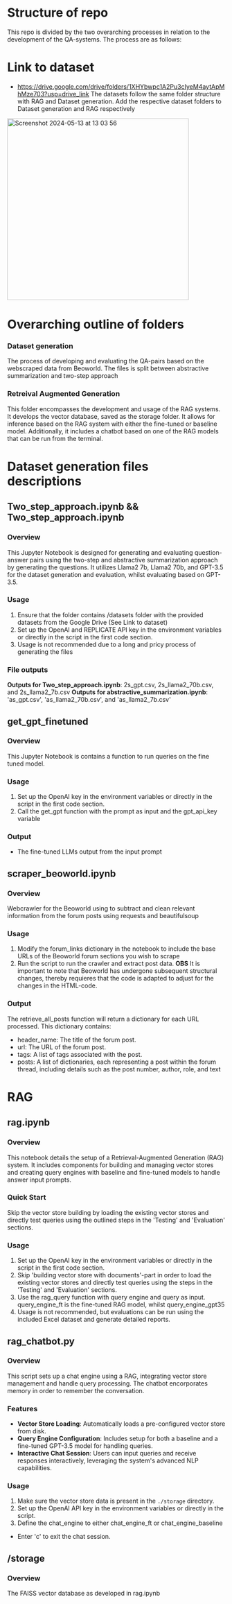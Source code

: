 # **Structure of repo**
This repo is divided by the two overarching processes in relation to the development of the QA-systems.
The process are as follows:

# Link to dataset
- https://drive.google.com/drive/folders/1XHYbwpc1A2Pu3cIyeM4aytApMhMze703?usp=drive_link
The datasets follow the same folder structure with RAG and Dataset generation. Add the respective dataset folders to Dataset generation and RAG respectively
<img width="419" alt="Screenshot 2024-05-13 at 13 03 56" src="https://github.com/Olafcito/bo_project_code/assets/122600472/33777653-3e4e-49db-9ebb-508ee0e565b8">

# Overarching outline of folders
### **Dataset generation**
The process of developing and evaluating the QA-pairs based on the webscraped data from Beoworld. The files is split between abstractive summarization and two-step approach
### **Retreival Augmented Generation**
This folder encompasses the development and usage of the RAG systems. It develops the vector database, saved as the storage folder. 
It allows for inference based on the RAG system with either the fine-tuned or baseline model. Additionally, it includes a chatbot based on one of the RAG models that can be run from the terminal.


# Dataset generation files descriptions
## Two_step_approach.ipynb && Two_step_approach.ipynb
### Overview
This Jupyter Notebook is designed for generating and evaluating question-answer pairs using the two-step and abstractive summarization approach by generating the questions. It utilizes  Llama2 7b, Llama2 70b, and GPT-3.5 for the dataset generation and evaluation, whilst evaluating based on GPT-3.5. 

### Usage
1. Ensure that the folder contains /datasets folder with the provided datasets from the Google Drive (See Link to dataset)
2. Set up the OpenAI and REPLICATE API key in the environment variables or directly in the script in the first code section.
3. Usage is not recommended due to a long and pricy process of generating the files  

### File outputs
**Outputs for Two_step_approach.ipynb**: 2s_gpt.csv, 2s_llama2_70b.csv, and 2s_llama2_7b.csv
**Outputs for abstractive_summarization.ipynb**: 'as_gpt.csv', 'as_llama2_70b.csv', and 'as_llama2_7b.csv'



## get_gpt_finetuned
### Overview
This Jupyter Notebook is contains a function to run queries on the fine tuned model. 

### Usage
1. Set up the OpenAI key in the environment variables or directly in the script in the first code section.
2. Call the get_gpt function with the prompt as input and the gpt_api_key variable

### Output
- The fine-tuned LLMs output from the input prompt


## scraper_beoworld.ipynb
### Overview
Webcrawler for the Beoworld using to subtract and clean relevant information from the forum posts using requests and beautifulsoup

### Usage
1. Modify the forum_links dictionary in the notebook to include the base URLs of the Beoworld forum sections you wish to scrape
2. Run the script to run the crawler and extract post data.
**OBS** It is important to note that Beoworld has undergone subsequent structural changes, thereby requieres that the code is adapted to adjust for the changes in the HTML-code.

### Output
The retrieve_all_posts function will return a dictionary for each URL processed. This dictionary contains:
  - header_name: The title of the forum post.
  - url: The URL of the forum post.
  - tags: A list of tags associated with the post.
  - posts: A list of dictionaries, each representing a post within the forum thread, including details such as the post number, author, role, and text

# RAG
## rag.ipynb
### Overview
This notebook details the setup of a Retrieval-Augmented Generation (RAG) system. It includes components for building and managing vector stores and creating query engines with baseline and fine-tuned models to handle answer input prompts. 

### Quick Start
Skip the vector store building by loading the existing vector stores and directly test queries using the outlined steps in the 'Testing' and 'Evaluation' sections.

### Usage
1. Set up the OpenAI key in the environment variables or directly in the script in the first code section.
2. Skip  'building vector store with documents'-part in order to load the existing vector stores and directly test queries using the  steps in the 'Testing' and 'Evaluation' sections.
3. Use the rag_query function with query engine and query as input. query_engine_ft is the fine-tuned RAG model, whilst query_engine_gpt35 
4. Usage is not recommended, but evaluations can be run using the included Excel dataset and generate detailed reports. 


## rag_chatbot.py

### Overview
This script sets up a chat engine using a RAG, integrating vector store management and handle query processing. The chatbot encorporates memory in order to remember the conversation.

### Features
- **Vector Store Loading**: Automatically loads a pre-configured vector store from disk.
- **Query Engine Configuration**: Includes setup for both a baseline and a fine-tuned GPT-3.5 model for handling queries.
- **Interactive Chat Session**: Users can input queries and receive responses interactively, leveraging the system's advanced NLP capabilities.

### Usage
1. Make sure the vector store data is present in the `./storage` directory.
2. Set up the OpenAI API key in the environment variables or directly in the script.
3. Define the chat_engine to either chat_engine_ft or chat_engine_baseline
- Enter 'c' to exit the chat session.

## /storage

### Overview
The FAISS vector database as developed in rag.ipynb



